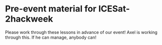# Pre-event material for ICESat-2hackweek

Please work through these lessons in advance of our event!
Axel is working through this. If he can manage, anybody can!
   
